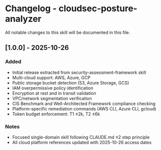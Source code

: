 # Changelog - cloudsec-posture-analyzer

All notable changes to this skill will be documented in this file.

## [1.0.0] - 2025-10-26

### Added
- Initial release extracted from security-assessment-framework skill
- Multi-cloud support: AWS, Azure, GCP
- Public storage bucket detection (S3, Azure Storage, GCS)
- IAM overpermissive policy identification
- Encryption at rest and in transit validation
- VPC/network segmentation verification
- CIS Benchmark and Well-Architected Framework compliance checking
- Platform-specific remediation commands (AWS CLI, Azure CLI, gcloud)
- Token budget enforcement: T1 ≤2k, T2 ≤6k

### Notes
- Focused single-domain skill following CLAUDE.md ≤2 step principle
- All cloud platform references updated with 2025-10-26 access dates
